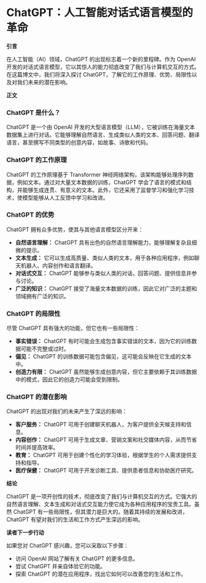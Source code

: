 # ChatGPT：人工智能对话式语言模型的革命

**引言**

在人工智能（AI）领域，ChatGPT 的出现标志着一个新的里程碑。作为 OpenAI 开发的对话式语言模型，它以其惊人的能力彻底改变了我们与计算机交互的方式。在这篇博文中，我们将深入探讨 ChatGPT，了解它的工作原理、优势、局限性以及对我们未来的潜在影响。

**正文**

### ChatGPT 是什么？

ChatGPT 是一个由 OpenAI 开发的大型语言模型（LLM），它被训练在海量文本数据集上进行对话。它能够理解自然语言、生成类似人类的文本、回答问题、翻译语言，甚至撰写不同类型的创意内容，如故事、诗歌和代码。

### ChatGPT 的工作原理

ChatGPT 的工作原理基于 Transformer 神经网络架构，该架构能够处理序列数据，例如文本。通过对大量文本数据的训练，ChatGPT 学会了语言的模式和结构，并能够生成连贯、有意义的文本。此外，它还采用了监督学习和强化学习技术，使模型能够从人工反馈中学习和改进。

### ChatGPT 的优势

ChatGPT 拥有众多优势，使其与其他语言模型区分开来：

- **自然语言理解：** ChatGPT 具有出色的自然语言理解能力，能够理解复杂且细微的提示。
- **文本生成：** 它可以生成高质量、类似人类的文本，用于各种应用程序，例如聊天机器人、内容创作和语言翻译。
- **对话式交互：** ChatGPT 能够参与类似人类的对话，回答问题、提供信息并参与讨论。
- **广泛的知识：** ChatGPT 接受了海量文本数据的训练，因此它对广泛的主题和领域拥有广泛的知识。

### ChatGPT 的局限性

尽管 ChatGPT 具有强大的功能，但它也有一些局限性：

- **事实错误：** ChatGPT 有时可能会生成包含事实错误的文本，因为它的训练数据可能不完整或过时。
- **偏见：** ChatGPT 的训练数据可能包含偏见，这可能会反映在它生成的文本中。
- **创造力有限：** ChatGPT 虽然能够生成创意内容，但它主要依赖于其训练数据中的模式，因此它的创造力可能会受到限制。

### ChatGPT 的潜在影响

ChatGPT 的出现对我们的未来产生了深远的影响：

- **客户服务：** ChatGPT 可用于创建聊天机器人，为客户提供全天候支持和信息。
- **内容创作：** ChatGPT 可用于生成文章、营销文案和社交媒体内容，从而节省时间并提高效率。
- **教育：** ChatGPT 可用于创建个性化的学习体验，根据学生的个人需求提供支持和指导。
- **医疗保健：** ChatGPT 可用于开发诊断工具、提供患者信息和协助医疗研究。

**结论**

ChatGPT 是一项开创性的技术，彻底改变了我们与计算机交互的方式。它强大的自然语言理解、文本生成和对话式交互能力使它成为各种应用程序的宝贵工具。虽然 ChatGPT 有一些局限性，但其潜力是巨大的。随着其持续的发展和改进，ChatGPT 有望对我们的生活和工作方式产生深远的影响。

**读者下一步行动**

如果您对 ChatGPT 感兴趣，您可以采取以下步骤：

- 访问 OpenAI 网站了解有关 ChatGPT 的更多信息。
- 尝试 ChatGPT 并亲自体验它的功能。
- 探索 ChatGPT 的潜在应用程序，找出它如何可以改善您的生活和工作。
